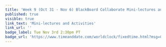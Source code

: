 ```yaml
---
title: 'Week 9 (Oct 31 - Nov 6) BlackBoard Collaborate Mini-lectures and Activities'
published: true
visible: true
link_text: 'Mini-lectures and Activities'
link_url: ''
badge_label: Tue Nov 3rd 2:30pm PT
badge_url: 'https://www.timeanddate.com/worldclock/fixedtime.html?msg=CMPT-363+Review+and+Discussion&iso=20201103T1430&p1=256&ah=1&am=50'
---
```

